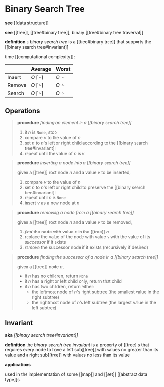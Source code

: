 # Binary Search Tree

**see** [[data structure]]

**see** [[tree]], [[tree#binary tree]], binary [[tree#binary tree traversal]]

**definition** a _binary search tree_ is a [[tree#binary tree]] that supports the [[binary search tree#invariant]]

time [[computational complexity]]:

|        | Average                  | Worst      |
| ------ | ------------------------ | ---------- |
| Insert | $O\ \lceil \circ \rceil$ | $O\ \circ$ |
| Remove | $O\ \lceil \circ \rceil$ | $O\ \circ$ |
| Search | $O\ \lceil \circ \rceil$ | $O\ \circ$ |

## Operations

> **procedure** _finding an element in a [[binary search tree]]_
>
> 1. if $n$ is `None`, stop
> 2. compare $v$ to the value of $n$
> 3. set $n$ to $n$'s left or right child according to the [[binary search tree#invariant]]
> 4. repeat until the value of $n$ is $v$

> **procedure** _inserting a node into a [[binary search tree]]_
>
> given a [[tree]] root node $n$ and a value $v$ to be inserted,
>
> 1. compare $v$ to the value of $n$
> 2. set $n$ to $n$'s left or right child to preserve the [[binary search tree#invariant]]
> 3. repeat until $n$ is `None`
> 4. insert $v$ as a new node at $n$

> **procedure** _removing a node from a [[binary search tree]]_
>
> given a [[tree]] root node $n$ and a value $v$ to be removed,
>
> 1. _find_ the node with value $v$ in the [[tree]] $n$
> 2. replace the value of the node with value $v$ with the value of its _successor_ if it exists
> 3. _remove_ the successor node if it exists (recursively if desired)

> **procedure** _finding the successor of a node in a [[binary search tree]]_
>
> given a [[tree]] node $n$,
>
> - if $n$ has no children, return `None`
> - if $n$ has a right or left child only, return that child
> - if $n$ has two children, return either:
>   - the leftmost node of $n$'s right subtree (the smallest value in the right subtree)
>   - the rightmost node of $n$'s left subtree (the largest value in the left subtree)

## Invariant

**aka** _[[binary search tree#invariant]]_

**definition** the _binary search tree invariant_ is a property of [[tree]]s that requires every node to have a left sub[[tree]] with values no greater than its value and a right sub[[tree]] with values no less than its value

**applications**

used in the implementation of some [[map]] and [[set]] [[abstract data type]]s
